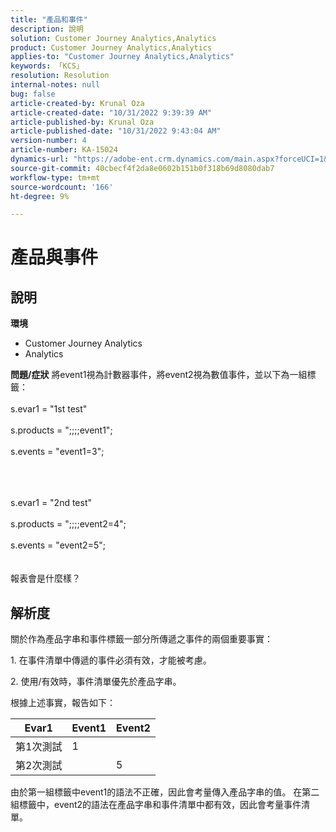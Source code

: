```yaml
---
title: "產品和事件"
description: 說明
solution: Customer Journey Analytics,Analytics
product: Customer Journey Analytics,Analytics
applies-to: "Customer Journey Analytics,Analytics"
keywords: 「KCS」
resolution: Resolution
internal-notes: null
bug: false
article-created-by: Krunal Oza
article-created-date: "10/31/2022 9:39:39 AM"
article-published-by: Krunal Oza
article-published-date: "10/31/2022 9:43:04 AM"
version-number: 4
article-number: KA-15024
dynamics-url: "https://adobe-ent.crm.dynamics.com/main.aspx?forceUCI=1&pagetype=entityrecord&etn=knowledgearticle&id=200a9ceb-ff58-ed11-9561-6045bd0067ea"
source-git-commit: 40cbecf4f2da8e0602b151b0f318b69d8080dab7
workflow-type: tm+mt
source-wordcount: '166'
ht-degree: 9%

---
```


# 產品與事件

## 說明

<b>環境</b>
- Customer Journey Analytics
- Analytics



<b>問題/症狀</b>
將event1視為計數器事件，將event2視為數值事件，並以下為一組標籤：
<br><br>s.evar1 = &quot;1st test&quot;<br><br>s.products = &quot;;;;;event1&quot;;<br><br>s.events = &quot;event1=3&quot;;<br><br>

<br><br>s.evar1 = &quot;2nd test&quot;<br><br>s.products = &quot;;;;;event2=4&quot;;<br><br>s.events = &quot;event2=5&quot;;
<br> <br><br>
報表會是什麼樣？


## 解析度


關於作為產品字串和事件標籤一部分所傳遞之事件的兩個重要事實：

1. 在事件清單中傳遞的事件必須有效，才能被考慮。

2. 使用/有效時，事件清單優先於產品字串。

根據上述事實，報告如下：


| Evar1 | Event1 | Event2 |
| --- | --- | --- |
| 第1次測試 | 1 |   |
| 第2次測試 |   | 5 |




由於第一組標籤中event1的語法不正確，因此會考量傳入產品字串的值。 在第二組標籤中，event2的語法在產品字串和事件清單中都有效，因此會考量事件清單。
